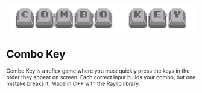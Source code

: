 <div align="center">
  <a href="https://combokey.audibert.dev">
    <img src="assets/readme/logo.png" alt="Combo Key"/>
  </a>
</div>

# Combo Key

Combo Key is a reflex game where you must quickly press the keys in the order they appear on screen. Each correct input builds your combo, but one mistake breaks it. Made in C++ with the Raylib library.
